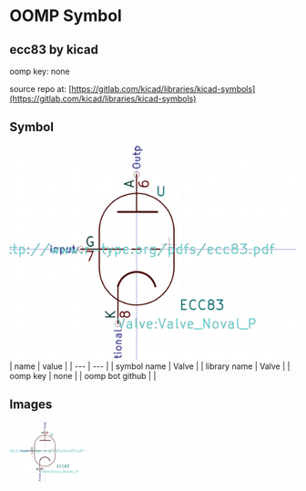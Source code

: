# OOMP Symbol  
## ecc83  by kicad  
  
oomp key: none  
  
source repo at: [https://gitlab.com/kicad/libraries/kicad-symbols](https://gitlab.com/kicad/libraries/kicad-symbols)  
## Symbol  
  
[![working.png](working_600.png)](working.png)  
| name | value | 
| --- | --- | 
| symbol name | Valve | 
| library name | Valve | 
| oomp key | none | 
| oomp bot github |  | 
## Images  
  
[![working.png](working_140.png)](working.png)  

